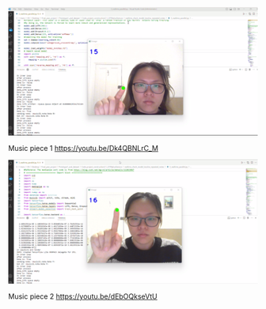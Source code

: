 
![picture](https://raw.githubusercontent.com/ZIqinGX/MSc_Advanced_project/main/pictures/musicpiece1.png)



Music piece 1 https://youtu.be/Dk4QBNLrC_M <br/>




![pic](https://raw.githubusercontent.com/ZIqinGX/MSc_Advanced_project/main/pictures/music%20pieces2.png)

Music piece 2 https://youtu.be/dEbOQkseVtU
